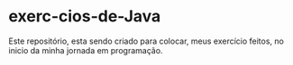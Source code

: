 # exerc-cios-de-Java
Este repositório, esta sendo criado para colocar, meus exercício feitos, no inicio da minha jornada em programação.

